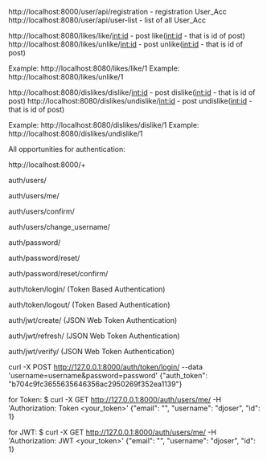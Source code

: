 http://localhost:8000/user/api/registration - registration User_Acc
http://localhost:8080/user/api/user-list - list of all User_Acc

http://localhost:8080/likes/like/<int:id> - post like(<int:id> - that is id of post)
http://localhost:8080/likes/unlike/<int:id> - post unlike(<int:id> - that is id of post)

Example: http://localhost:8080/likes/like/1
Example: http://localhost:8080/likes/unlike/1

http://localhost:8080/dislikes/dislike/<int:id> - post dislike(<int:id> - that is id of post)
http://localhost:8080/dislikes/undislike/<int:id> - post undislike(<int:id> - that is id of post)

Example: http://localhost:8080/dislikes/dislike/1
Example: http://localhost:8080/dislikes/undislike/1


All opportunities for authentication:

http://localhost:8000/+

auth/users/

auth/users/me/

auth/users/confirm/

auth/users/change_username/

auth/password/

auth/password/reset/

auth/password/reset/confirm/

auth/token/login/ (Token Based Authentication)

auth/token/logout/ (Token Based Authentication)

auth/jwt/create/ (JSON Web Token Authentication)

auth/jwt/refresh/ (JSON Web Token Authentication)

auth/jwt/verify/ (JSON Web Token Authentication)


curl -X POST http://127.0.0.1:8000/auth/token/login/ --data 'username=username&password=password'
{"auth_token": "b704c9fc3655635646356ac2950269f352ea1139"}

for Token:
$ curl -X GET http://127.0.0.1:8000/auth/users/me/ -H 'Authorization: Token <your_token>'
{"email": "", "username": "djoser", "id": 1}

for JWT:
$ curl -X GET http://127.0.0.1:8000/auth/users/me/ -H 'Authorization: JWT <your_token>'
{"email": "", "username": "djoser", "id": 1}
